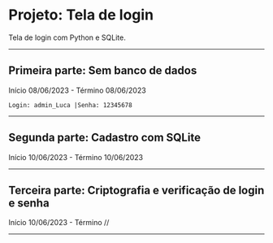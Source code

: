 # Projeto: Tela de login
Tela de login com Python e SQLite.
***
## Primeira parte: Sem banco de dados
 
 Início 08/06/2023 - Término 08/06/2023
 
    Login: admin_Luca |Senha: 12345678
  ***
## Segunda parte: Cadastro com SQLite
 
 Início 10/06/2023 - Término 10/06/2023
 
  ***
## Terceira parte: Criptografia e verificação de login e senha

 Início 10/06/2023 - Término //
 
  ***
